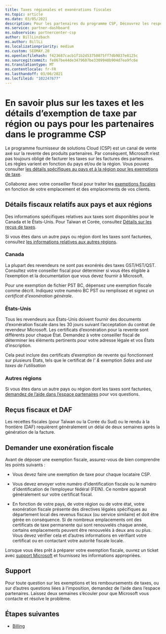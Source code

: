 ```yaml
---
title: Taxes régionales et exonérations fiscales
ms.topic: article
ms.date: 03/05/2021
description: Pour les partenaires du programme CSP, Découvrez les responsabilités fiscales par région, comment envoyer des exemptions de taxe pour les ventes de fournisseurs de solutions et comment obtenir un support technique pour les questions fiscales.
ms.service: partner-dashboard
ms.subservice: partnercenter-csp
author: BillLinzbach
ms.author: BillLi
ms.localizationpriority: medium
ms.custom: SEOMAY.20
ms.openlocfilehash: f423687cacb1f1b2d53750075ff7db9837e8125c
ms.sourcegitcommit: fe867be44de3479607be3309940b904d7ea9fc6e
ms.translationtype: MT
ms.contentlocale: fr-FR
ms.lasthandoff: 03/06/2021
ms.locfileid: "102247677"
---
```

# <a name="read-about-taxes-and-tax-exemption-details-by-region-or-country-for-partners-in-the-csp-program"></a>En savoir plus sur les taxes et les détails d’exemption de taxe par région ou pays pour les partenaires dans le programme CSP


Le programme fournisseur de solutions Cloud (CSP) est un canal de vente axé sur la revente des produits partenaires. Par conséquent, Microsoft n’est pas toujours obligé de facturer les taxes sur les factures des partenaires. Les règles varient en fonction du pays et/ou de la région. Vous pouvez consulter [les détails spécifiques au pays et à la région pour les exemptions de taxe](#country-and-region-tax-details).

Collaborez avec votre conseiller fiscal pour traiter les [exemptions fiscales](#file-a-tax-exemption) en fonction de votre emplacement et des emplacements de vos clients.

## <a name="country-and-region-tax-details"></a>Détails fiscaux relatifs aux pays et aux régions

Des informations spécifiques relatives aux taxes sont disponibles pour le Canada et le États-Unis. Pour Taïwan et Corée, consultez [Détails sur les reçus de taxes](#tax-receipts-and-daf).

Si vous êtes dans un autre pays ou région dont les taxes sont facturées, consultez [les informations relatives aux autres régions](#other-regions).


### <a name="canada"></a>Canada

La plupart des revendeurs ne sont pas exonérés des taxes&nbsp;GST/HST/QST. Consultez votre conseiller fiscal pour déterminer si vous êtes éligible à l’exemption et la documentation que vous devez fournir à Microsoft.

Pour une exemption de fichier PST BC, dépensez une exemption fiscale comme décrit. Indiquez votre numéro BC&nbsp;PST ou remplissez et signez un *certificat d’exonération générale*.

### <a name="united-states"></a>États-Unis

Tous les revendeurs aux États-Unis doivent fournir des documents d’exonération fiscale dans les 30&nbsp;jours suivant l’acceptation du contrat de revendeur Microsoft. Les certificats d’exonération pour la revente sont différents pour chaque État. Demandez à votre conseiller fiscal de déterminer les éléments pertinents pour votre adresse légale et vos États d’inscription.

Cela peut inclure des certificats d’exemption de revente qui fonctionnent sur plusieurs États, tels que le certificat de l' *&* exemption *Sales* and *use taxes de l’utilisation*

### <a name="other-regions"></a>Autres régions

Si vous êtes dans un autre pays ou région dont les taxes sont facturées, [demandez de l’aide dans l’espace partenaires](#support) pour vos questions.

## <a name="tax-receipts-and-daf"></a>Reçus fiscaux et DAF

Les recettes fiscales (pour Taïwan ou la Corée du Sud) ou le rendu à la frontière (DAF) requièrent généralement un délai de deux&nbsp;semaines après la génération de la facture.

## <a name="file-a-tax-exemption"></a>Demander une exonération fiscale

Avant de déposer une exemption fiscale, assurez-vous de bien comprendre les points suivants :

- Vous devez faire une exemption de taxe pour chaque locataire CSP.

- Vous devez envoyer votre numéro d’identification fiscale ou le numéro d’identification de l’employeur fédéral (FEIN). Ce nombre apparaît généralement sur votre certificat fiscal.

- En fonction de votre pays, de votre région ou de votre état, votre exonération fiscale présente des directives légales spécifiques au département local des revenus fiscaux (ou service similaire) et doit être gérée en conséquence. Si de nombreux emplacements ont des certificats de taxe permanente qui sont renouvelés chaque année, certains emplacements peuvent être renouvelés à deux ans ou plus. Vous devez vérifier cela et d’autres informations en vérifiant votre certificat ou en contactant votre autorité fiscale locale.

Lorsque vous êtes prêt à préparer votre exemption fiscale, ouvrez un ticket avec [support Microsoft](https://partner.microsoft.com/dashboard/support/csp/servicerequests/create?stage=2&topicid=92930319-ced6-c18b-d7a6-d62b22d60aa5) et fournissez les informations appropriées.

## <a name="support"></a>Support

Pour toute question sur les exemptions et les remboursements de taxes, ou sur d’autres questions liées à l’imposition, demandez de l’aide dans l’espace partenaires. Laissez deux&nbsp;semaines s’écouler pour que Microsoft vous contacte et résolve le problème.

## <a name="next-steps"></a>Étapes suivantes

- [Billing](billing.md)
